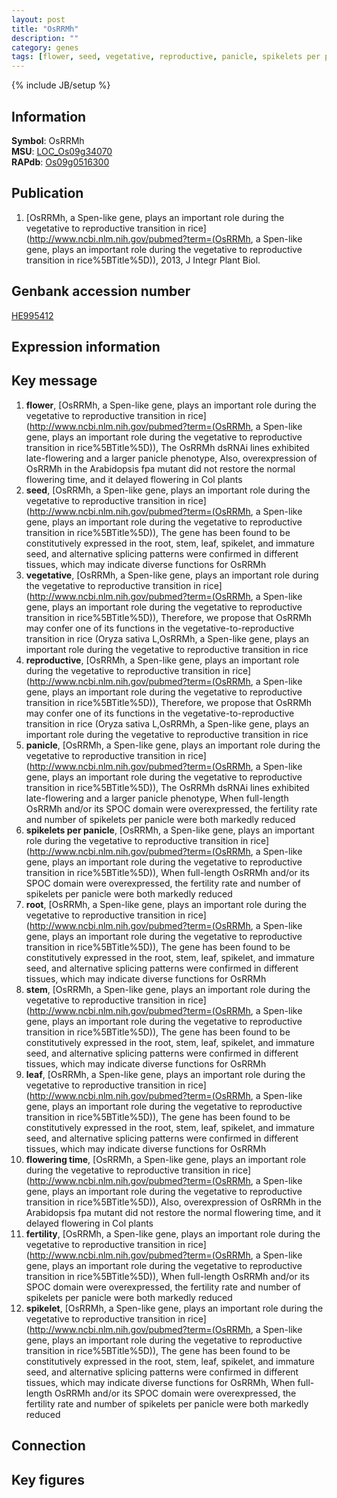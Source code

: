 ```yaml
---
layout: post
title: "OsRRMh"
description: ""
category: genes
tags: [flower, seed, vegetative, reproductive, panicle, spikelets per panicle, root, stem, leaf, flowering time, fertility, spikelet, Gene]
---
```

{% include JB/setup %}

## Information
__Symbol__: OsRRMh  
__MSU__: [LOC_Os09g34070](http://rice.plantbiology.msu.edu/cgi-bin/ORF_infopage.cgi?orf=LOC_Os09g34070)  
__RAPdb__: [Os09g0516300](http://rapdb.dna.affrc.go.jp/viewer/gbrowse_details/irgsp1?name=Os09g0516300)  

## Publication
1. [OsRRMh, a Spen-like gene, plays an important role during the vegetative to reproductive transition in rice](http://www.ncbi.nlm.nih.gov/pubmed?term=(OsRRMh, a Spen-like gene, plays an important role during the vegetative to reproductive transition in rice%5BTitle%5D)), 2013, J Integr Plant Biol.

## Genbank accession number
[HE995412](http://www.ncbi.nlm.nih.gov/nuccore/HE995412)

## Expression information

## Key message
1. __flower__, [OsRRMh, a Spen-like gene, plays an important role during the vegetative to reproductive transition in rice](http://www.ncbi.nlm.nih.gov/pubmed?term=(OsRRMh, a Spen-like gene, plays an important role during the vegetative to reproductive transition in rice%5BTitle%5D)),  The OsRRMh dsRNAi lines exhibited late-flowering and a larger panicle phenotype, Also, overexpression of OsRRMh in the Arabidopsis fpa mutant did not restore the normal flowering time, and it delayed flowering in Col plants
2. __seed__, [OsRRMh, a Spen-like gene, plays an important role during the vegetative to reproductive transition in rice](http://www.ncbi.nlm.nih.gov/pubmed?term=(OsRRMh, a Spen-like gene, plays an important role during the vegetative to reproductive transition in rice%5BTitle%5D)),  The gene has been found to be constitutively expressed in the root, stem, leaf, spikelet, and immature seed, and alternative splicing patterns were confirmed in different tissues, which may indicate diverse functions for OsRRMh
3. __vegetative__, [OsRRMh, a Spen-like gene, plays an important role during the vegetative to reproductive transition in rice](http://www.ncbi.nlm.nih.gov/pubmed?term=(OsRRMh, a Spen-like gene, plays an important role during the vegetative to reproductive transition in rice%5BTitle%5D)),  Therefore, we propose that OsRRMh may confer one of its functions in the vegetative-to-reproductive transition in rice (Oryza sativa L,OsRRMh, a Spen-like gene, plays an important role during the vegetative to reproductive transition in rice
4. __reproductive__, [OsRRMh, a Spen-like gene, plays an important role during the vegetative to reproductive transition in rice](http://www.ncbi.nlm.nih.gov/pubmed?term=(OsRRMh, a Spen-like gene, plays an important role during the vegetative to reproductive transition in rice%5BTitle%5D)),  Therefore, we propose that OsRRMh may confer one of its functions in the vegetative-to-reproductive transition in rice (Oryza sativa L,OsRRMh, a Spen-like gene, plays an important role during the vegetative to reproductive transition in rice
5. __panicle__, [OsRRMh, a Spen-like gene, plays an important role during the vegetative to reproductive transition in rice](http://www.ncbi.nlm.nih.gov/pubmed?term=(OsRRMh, a Spen-like gene, plays an important role during the vegetative to reproductive transition in rice%5BTitle%5D)),  The OsRRMh dsRNAi lines exhibited late-flowering and a larger panicle phenotype, When full-length OsRRMh and/or its SPOC domain were overexpressed, the fertility rate and number of spikelets per panicle were both markedly reduced
6. __spikelets per panicle__, [OsRRMh, a Spen-like gene, plays an important role during the vegetative to reproductive transition in rice](http://www.ncbi.nlm.nih.gov/pubmed?term=(OsRRMh, a Spen-like gene, plays an important role during the vegetative to reproductive transition in rice%5BTitle%5D)),  When full-length OsRRMh and/or its SPOC domain were overexpressed, the fertility rate and number of spikelets per panicle were both markedly reduced
7. __root__, [OsRRMh, a Spen-like gene, plays an important role during the vegetative to reproductive transition in rice](http://www.ncbi.nlm.nih.gov/pubmed?term=(OsRRMh, a Spen-like gene, plays an important role during the vegetative to reproductive transition in rice%5BTitle%5D)),  The gene has been found to be constitutively expressed in the root, stem, leaf, spikelet, and immature seed, and alternative splicing patterns were confirmed in different tissues, which may indicate diverse functions for OsRRMh
8. __stem__, [OsRRMh, a Spen-like gene, plays an important role during the vegetative to reproductive transition in rice](http://www.ncbi.nlm.nih.gov/pubmed?term=(OsRRMh, a Spen-like gene, plays an important role during the vegetative to reproductive transition in rice%5BTitle%5D)),  The gene has been found to be constitutively expressed in the root, stem, leaf, spikelet, and immature seed, and alternative splicing patterns were confirmed in different tissues, which may indicate diverse functions for OsRRMh
9. __leaf__, [OsRRMh, a Spen-like gene, plays an important role during the vegetative to reproductive transition in rice](http://www.ncbi.nlm.nih.gov/pubmed?term=(OsRRMh, a Spen-like gene, plays an important role during the vegetative to reproductive transition in rice%5BTitle%5D)),  The gene has been found to be constitutively expressed in the root, stem, leaf, spikelet, and immature seed, and alternative splicing patterns were confirmed in different tissues, which may indicate diverse functions for OsRRMh
10. __flowering time__, [OsRRMh, a Spen-like gene, plays an important role during the vegetative to reproductive transition in rice](http://www.ncbi.nlm.nih.gov/pubmed?term=(OsRRMh, a Spen-like gene, plays an important role during the vegetative to reproductive transition in rice%5BTitle%5D)),  Also, overexpression of OsRRMh in the Arabidopsis fpa mutant did not restore the normal flowering time, and it delayed flowering in Col plants
11. __fertility__, [OsRRMh, a Spen-like gene, plays an important role during the vegetative to reproductive transition in rice](http://www.ncbi.nlm.nih.gov/pubmed?term=(OsRRMh, a Spen-like gene, plays an important role during the vegetative to reproductive transition in rice%5BTitle%5D)),  When full-length OsRRMh and/or its SPOC domain were overexpressed, the fertility rate and number of spikelets per panicle were both markedly reduced
12. __spikelet__, [OsRRMh, a Spen-like gene, plays an important role during the vegetative to reproductive transition in rice](http://www.ncbi.nlm.nih.gov/pubmed?term=(OsRRMh, a Spen-like gene, plays an important role during the vegetative to reproductive transition in rice%5BTitle%5D)),  The gene has been found to be constitutively expressed in the root, stem, leaf, spikelet, and immature seed, and alternative splicing patterns were confirmed in different tissues, which may indicate diverse functions for OsRRMh, When full-length OsRRMh and/or its SPOC domain were overexpressed, the fertility rate and number of spikelets per panicle were both markedly reduced

## Connection

## Key figures


